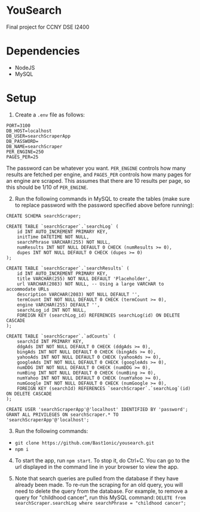 # YouSearch
Final project for CCNY DSE I2400

# Dependencies
* NodeJS
* MySQL

# Setup
1. Create a `.env` file as follows:
```
PORT=3100
DB_HOST=localhost
DB_USER=searchScraperApp
DB_PASSWORD=
DB_NAME=searchScraper
PER_ENGINE=250
PAGES_PER=25
```
The password can be whatever you want. `PER_ENGINE` controls how many results are fetched per engine, and `PAGES_PER` controls how many pages for an engine are scraped. This assumes that there are 10 results per page, so this should be 1/10 of `PER_ENGINE`.

2. Run the following commands in MySQL to create the tables (make sure to replace password with the password specified above before running):
```
CREATE SCHEMA searchScraper;

CREATE TABLE `searchScraper`.`searchLog` (
    id INT AUTO_INCREMENT PRIMARY KEY,
    initTime DATETIME NOT NULL,
    searchPhrase VARCHAR(255) NOT NULL,
    numResults INT NOT NULL DEFAULT 0 CHECK (numResults >= 0),
    dupes INT NOT NULL DEFAULT 0 CHECK (dupes >= 0)
);

CREATE TABLE `searchScraper`.`searchResults` (
    id INT AUTO_INCREMENT PRIMARY KEY,
    title VARCHAR(255) NOT NULL DEFAULT 'Placeholder',
    url VARCHAR(2083) NOT NULL, -- Using a large VARCHAR to accommodate URLs
    description VARCHAR(2083) NOT NULL DEFAULT '',
    termCount INT NOT NULL DEFAULT 0 CHECK (termCount >= 0),
    engine VARCHAR(255) DEFAULT '',
    searchLog_id INT NOT NULL,
    FOREIGN KEY (searchLog_id) REFERENCES searchLog(id) ON DELETE CASCADE
);

CREATE TABLE `searchScraper`.`adCounts` (
    searchId INT PRIMARY KEY,
    ddgAds INT NOT NULL DEFAULT 0 CHECK (ddgAds >= 0),
    bingAds INT NOT NULL DEFAULT 0 CHECK (bingAds >= 0),
    yahooAds INT NOT NULL DEFAULT 0 CHECK (yahooAds >= 0),
    googleAds INT NOT NULL DEFAULT 0 CHECK (googleAds >= 0),
    numDDG INT NOT NULL DEFAULT 0 CHECK (numDDG >= 0),
    numBing INT NOT NULL DEFAULT 0 CHECK (numBing >= 0),
    numYahoo INT NOT NULL DEFAULT 0 CHECK (numYahoo >= 0),
    numGoogle INT NOT NULL DEFAULT 0 CHECK (numGoogle >= 0),
    FOREIGN KEY (searchId) REFERENCES `searchScraper`.`searchLog`(id) ON DELETE CASCADE
);

CREATE USER 'searchScraperApp'@'localhost' IDENTIFIED BY 'password';
GRANT ALL PRIVILEGES ON searchScraper.* TO 'searchScraperApp'@'localhost';
```

3. Run the following commands:
* `git clone https://github.com/Bast1onic/yousearch.git`
* `npm i`

4. To start the app, run `npm start`. To stop it, do Ctrl+C. You can go to the url displayed in the command line in your browser to view the app.

5. Note that search queries are pulled from the database if they have already been made. To re-run the scraping for an old query, you will need to delete the query from the database. For example, to remove a query for "childhood cancer", run this MySQL command: `DELETE from searchScraper.searchLog where searchPhrase = "childhood cancer";`